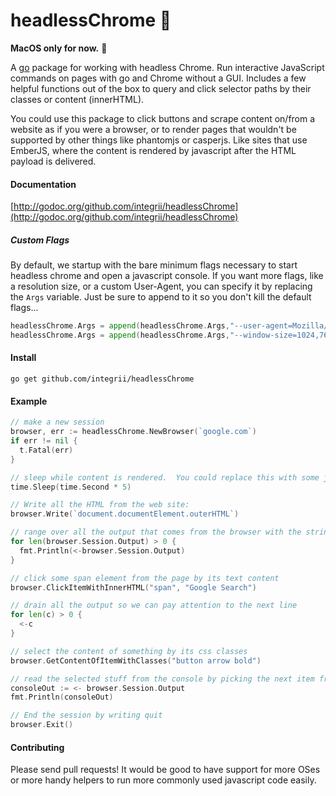 # headlessChrome 🤖
**MacOS only for now.**  😬

A [go](https://golang.org) package for working with headless Chrome.  Run interactive JavaScript commands on pages with go and Chrome without a GUI.  Includes a few helpful functions out of the box to query and click selector paths by their classes or content (innerHTML).

You could use this package to click buttons and scrape content on/from a website as if you were a browser, or to render pages that wouldn't be supported by other things like phantomjs or casperjs.  Like sites that use EmberJS, where the content is rendered by javascript after the HTML payload is delivered.


#### Documentation
[http://godoc.org/github.com/integrii/headlessChrome](http://godoc.org/github.com/integrii/headlessChrome)

##### Custom Flags
By default, we startup with the bare minimum flags necessary to start headless chrome and open a javascript console.  If you want more flags, like a resolution size, or a custom User-Agent, you can specify it by replacing the `Args` variable.  Just be sure to append to it so you don't kill the default flags...

```go
headlessChrome.Args = append(headlessChrome.Args,"--user-agent=Mozilla/5.0 (Macintosh; Intel Mac OS X 10_12_6) AppleWebKit/537.36 (KHTML, like Gecko) Chrome/61.0.3163.100 Safari/537.36")
headlessChrome.Args = append(headlessChrome.Args,"--window-size=1024,768")
```


#### Install
`go get github.com/integrii/headlessChrome`

#### Example

```go
// make a new session
browser, err := headlessChrome.NewBrowser(`google.com`)
if err != nil {
  t.Fatal(err)
}

// sleep while content is rendered.  You could replace this with some javascript that only returns when the content exists.
time.Sleep(time.Second * 5)

// Write all the HTML from the web site:
browser.Write(`document.documentElement.outerHTML`)

// range over all the output that comes from the browser with the string reader package
for len(browser.Session.Output) > 0 {
  fmt.Println(<-browser.Session.Output)
}

// click some span element from the page by its text content
browser.ClickItemWithInnerHTML("span", "Google Search")

// drain all the output so we can pay attention to the next line
for len(c) > 0 {
  <-c
}

// select the content of something by its css classes
browser.GetContentOfItemWithClasses("button arrow bold")

// read the selected stuff from the console by picking the next item from the channel
consoleOut := <- browser.Session.Output
fmt.Println(consoleOut)

// End the session by writing quit
browser.Exit()
```


#### Contributing

Please send pull requests!  It would be good to have support for more OSes or more handy helpers to run more commonly used javascript code easily.
